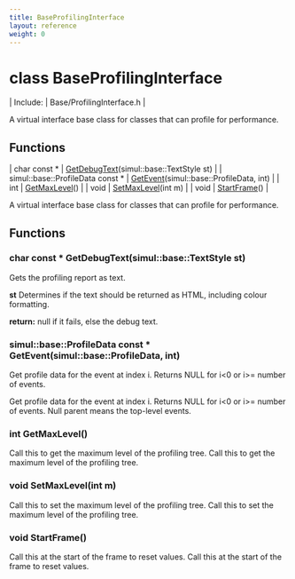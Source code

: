 ```yaml
---
title: BaseProfilingInterface
layout: reference
weight: 0
---
```

class BaseProfilingInterface
===

| Include: | Base/ProfilingInterface.h |

A virtual interface base class for classes that can profile for performance.


Functions
---

| char  const * | [GetDebugText](#GetDebugText)(simul::base::TextStyle st) |
| simul::base::ProfileData  const * | [GetEvent](#GetEvent)(simul::base::ProfileData, int) |
| int | [GetMaxLevel](#GetMaxLevel)() |
| void | [SetMaxLevel](#SetMaxLevel)(int m) |
| void | [StartFrame](#StartFrame)() |

A virtual interface base class for classes that can profile for performance.
  


Functions
---

### <a name="GetDebugText"/>char  const * GetDebugText(simul::base::TextStyle st)
Gets the profiling report as text.


**st** Determines if the text should be returned as HTML, including colour formatting.


**return:** null if it fails, else the debug text.

### <a name="GetEvent"/>simul::base::ProfileData  const * GetEvent(simul::base::ProfileData, int)
Get profile data for the event at index i. Returns NULL for i<0 or i>= number of events.

Get profile data for the event at index i. Returns NULL for i<0 or i>= number of events.
Null parent means the top-level events.

### <a name="GetMaxLevel"/>int GetMaxLevel()
Call this to get the maximum level of the profiling tree.
Call this to get the maximum level of the profiling tree.

### <a name="SetMaxLevel"/>void SetMaxLevel(int m)
Call this to set the maximum level of the profiling tree.
Call this to set the maximum level of the profiling tree.

### <a name="StartFrame"/>void StartFrame()
Call this at the start of the frame to reset values.
Call this at the start of the frame to reset values.
